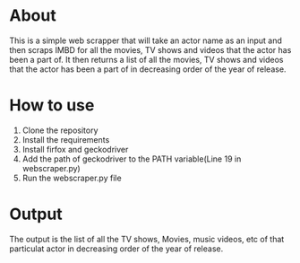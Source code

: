 # About

This is a simple web scrapper that will take an actor name as an input and then scraps IMBD for all the movies, TV shows and videos that the actor has been a part of. It then returns a list of all the movies, TV shows and videos that the actor has been a part of in decreasing order of the year of release.

# How to use

1. Clone the repository
2. Install the requirements
3. Install firfox and geckodriver
4. Add the path of geckodriver to the PATH variable(Line 19 in webscraper.py)
5. Run the webscraper.py file

# Output

The output is the list of all the TV shows, Movies, music videos, etc of that particulat actor in decreasing order of the year of release.